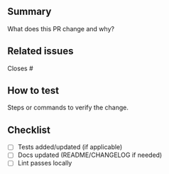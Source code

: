 ## Summary
What does this PR change and why?


## Related issues
Closes #


## How to test
Steps or commands to verify the change.


## Checklist
- [ ] Tests added/updated (if applicable)
- [ ] Docs updated (README/CHANGELOG if needed)
- [ ] Lint passes locally
